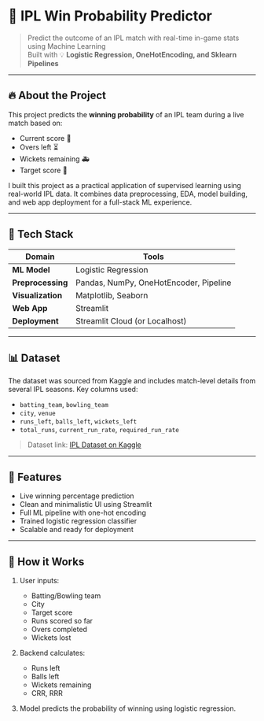# 🏏 IPL Win Probability Predictor

> Predict the outcome of an IPL match with real-time in-game stats using Machine Learning  
> Built with 💡 **Logistic Regression, OneHotEncoding, and Sklearn Pipelines**

---
## 🔥 About the Project

This project predicts the **winning probability** of an IPL team during a live match based on:

- Current score 🏏  
- Overs left ⏳  
- Wickets remaining 🚑  
- Target score 🎯

I built this project as a practical application of supervised learning using real-world IPL data. It combines data preprocessing, EDA, model building, and web app deployment for a full-stack ML experience.

---

## 🧠 Tech Stack

| Domain | Tools |
|-------|-------|
| **ML Model** | Logistic Regression |
| **Preprocessing** | Pandas, NumPy, OneHotEncoder, Pipeline |
| **Visualization** | Matplotlib, Seaborn |
| **Web App** | Streamlit |
| **Deployment** | Streamlit Cloud (or Localhost) |

---

## 📊 Dataset

The dataset was sourced from Kaggle and includes match-level details from several IPL seasons. Key columns used:

- `batting_team`, `bowling_team`
- `city`, `venue`
- `runs_left`, `balls_left`, `wickets_left`
- `total_runs`, `current_run_rate`, `required_run_rate`

> Dataset link: [IPL Dataset on Kaggle](https://www.kaggle.com/datasets)

---

## 🚀 Features

- Live winning percentage prediction
- Clean and minimalistic UI using Streamlit
- Full ML pipeline with one-hot encoding
- Trained logistic regression classifier
- Scalable and ready for deployment

---

## 🧪 How it Works

1. User inputs:
   - Batting/Bowling team
   - City
   - Target score
   - Runs scored so far
   - Overs completed
   - Wickets lost

2. Backend calculates:
   - Runs left
   - Balls left
   - Wickets remaining
   - CRR, RRR

3. Model predicts the probability of winning using logistic regression.
